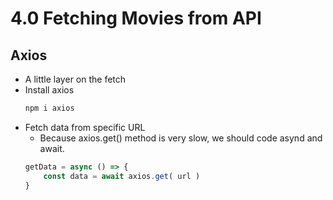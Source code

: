 # 4.0 Fetching Movies from API
## Axios
- A little layer on the fetch
- Install axios
    ~~~ zsh
    npm i axios
    ~~~
- Fetch data from specific URL
    - Because axios.get() method is very slow, we should code asynd and await.
    ~~~ js
    getData = async () => {
        const data = await axios.get( url )
    }
    ~~~